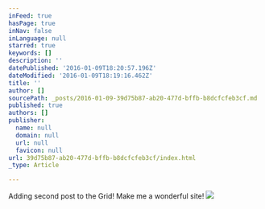 ```yaml
---
inFeed: true
hasPage: true
inNav: false
inLanguage: null
starred: true
keywords: []
description: ''
datePublished: '2016-01-09T18:20:57.196Z'
dateModified: '2016-01-09T18:19:16.462Z'
title: ''
author: []
sourcePath: _posts/2016-01-09-39d75b87-ab20-477d-bffb-b8dcfcfeb3cf.md
published: true
authors: []
publisher:
  name: null
  domain: null
  url: null
  favicon: null
url: 39d75b87-ab20-477d-bffb-b8dcfcfeb3cf/index.html
_type: Article

---
```

Adding second post to the Grid! Make me a wonderful site!
![](https://the-grid-user-content.s3-us-west-2.amazonaws.com/732199a7-2403-4b53-a256-703fa8122b61.jpg)